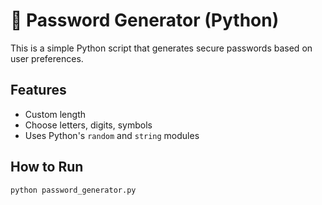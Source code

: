 # 🔐 Password Generator (Python)

This is a simple Python script that generates secure passwords based on user preferences.

## Features
- Custom length
- Choose letters, digits, symbols
- Uses Python's `random` and `string` modules

## How to Run
```bash
python password_generator.py
